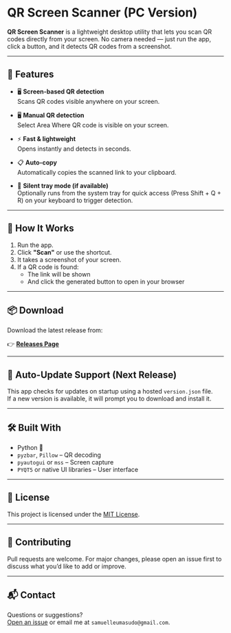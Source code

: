 # QR Screen Scanner (PC Version)

**QR Screen Scanner** is a lightweight desktop utility that lets you scan QR codes directly from your screen. No camera needed — just run the app, click a button, and it detects QR codes from a screenshot.

---

## 🚀 Features

- 🖥️ **Screen-based QR detection**  
  Scans QR codes visible anywhere on your screen.

- 🖥️ **Manual QR detection**  
  Select Area Where QR code is visible on your screen.

- ⚡ **Fast & lightweight**  
  Opens instantly and detects in seconds.

- 📋 **Auto-copy**  
  Automatically copies the scanned link to your clipboard.

- 🔕 **Silent tray mode (if available)**  
  Optionally runs from the system tray for quick access (Press Shift + Q + R) on your keyboard to trigger detection.

---

## 🔧 How It Works

1. Run the app.
2. Click **"Scan"** or use the shortcut.
3. It takes a screenshot of your screen.
4. If a QR code is found:
   - The link will be shown
   - And click the generated button to open in your browser
---

## 📦 Download

Download the latest release from:

👉 [**Releases Page**](https://github.com/samueludobong/QR_Screen_Scanner/releases/tag/V1.0)

---

## 🔄 Auto-Update Support (Next Release)

This app checks for updates on startup using a hosted `version.json` file.  
If a new version is available, it will prompt you to download and install it.

---

## 🛠️ Built With

- Python 🐍
- `pyzbar`, `Pillow` – QR decoding
- `pyautogui` or `mss` – Screen capture
- `PYQT5` or native UI libraries – User interface

---

## 📃 License

This project is licensed under the [MIT License](LICENSE).

---

## 🙌 Contributing

Pull requests are welcome. For major changes, please open an issue first to discuss what you’d like to add or improve.

---

## 📬 Contact

Questions or suggestions?  
[Open an issue](https://github.com/samueludobong/QR_Screen_Scanner/issues) or email me at `samuelleumasudo@gmail.com`.

